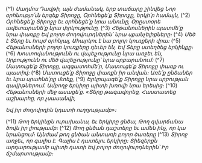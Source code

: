 
(^1) _Սաղմոս Դավթի, այն ժամանակ, երբ տաճարը շինվեց
Նոր օրհնությո՛ւն երգեք Տիրոջը,
Օրհնեցե՛ք Տիրոջը, երկի՛ր համայն,_
(^2) _Օրհնեցե՛ք Տիրոջը եւ օրհնեցե՛ք նրա անունը,
Օրըստօրե ավետարանե՛ք նրա փրկությունը,_
(^3) _Հեթանոսներին պատմե՛ք նրա փառքը
Եվ բոլոր ժողովուրդներին՝ նրա սքանչելիքները։_
(^4) _Մեծ է Տերը եւ հույժ օրհնյալ,
Ահարկու է նա բոլոր կուռքերի վրա։_
(^5) _Հեթանոսների բոլոր կուռքերը դեւեր են,
Եվ Տերը ստեղծեց երկինքը։_
(^6) _Խոստովանությունն ու վայելչությունը նրա առջեւ են,
Սրբությունն ու մեծ վայելչությունը՝ նրա սրբարանում։_
(^7) _Մատուցե՛ք Տիրոջը, ազգատոհմե՛ր,
Մատուցե՛ք Տիրոջը փառք ու պատիվ։_
(^8) _Մատուցե՛ք Տիրոջը փառքն իր անվան։
Առե՛ք ընծաներ եւ նրա սրահնե՛րը մտեք,_
(^9) _Երկրպագե՛ք Տիրոջը նրա սրբության գավիթներում.
Ամբողջ երկիրը պիտի խռովի նրա երեսից։_
(^10) _Հեթանոսների մեջ ասացե՛ք. «Տերը թագավորեց,
Հաստատեց աշխարհը, որ չսասանվի,_


_Եվ իր ժողովրդին կդատի ուղղությամբ»։_

(^11) _Թող երկինքն ուրախանա, եւ երկիրը ցնծա,
Թող զվարճանա ծովն իր լիությամբ։_
(^12) _Թող ցնծան դաշտերը եւ ամեն ինչ, որ կա նրանցում։
Այնժամ թող ցնծան անտառի բոլոր ծառերը_
(^13) _Տիրոջ առջեւ, որ գալիս է.
Գալիս է դատելու երկիրը։
Տիեզերքն արդարությամբ պիտի դատի
Եվ բոլոր ժողովուրդներին՝
Իր ճշմարտությամբ։_
